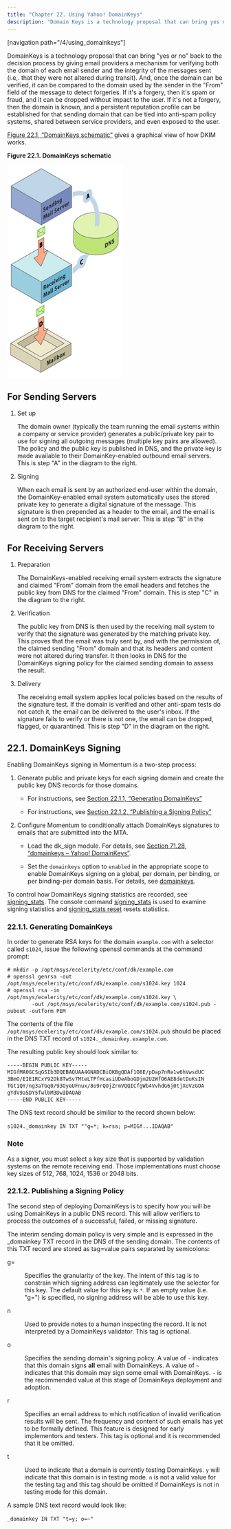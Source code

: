 ```yaml
---
title: "Chapter 22. Using Yahoo! DomainKeys"
description: "Domain Keys is a technology proposal that can bring yes or no back to the decision process by giving email providers a mechanism for verifying both the domain of each email sender and the integrity of the messages sent i e that they were not altered during transit And once..."
---
```


[navigation path="/4/using_domainkeys"]

DomainKeys is a technology proposal that can bring "yes or no" back to the decision process by giving email providers a mechanism for verifying both the domain of each email sender and the integrity of the messages sent (i.e,. that they were not altered during transit). And, once the domain can be verified, it can be compared to the domain used by the sender in the "From" field of the message to detect forgeries. If it's a forgery, then it's spam or fraud, and it can be dropped without impact to the user. If it's not a forgery, then the domain is known, and a persistent reputation profile can be established for that sending domain that can be tied into anti-spam policy systems, shared between service providers, and even exposed to the user.

[Figure 22.1, “DomainKeys schematic”](using_domainkeys#figure_domainkeys_schematic "Figure 22.1. DomainKeys schematic") gives a graphical view of how DKIM works.

<a name="figure_domainkeys_schematic"></a> 

**Figure 22.1. DomainKeys schematic**

![](images/gr_dkeys_1.gif)

## <a name="idp2631488"></a> For Sending Servers

1.  Set up

    The domain owner (typically the team running the email systems within a company or service provider) generates a public/private key pair to use for signing all outgoing messages (multiple key pairs are allowed). The policy and the public key is published in DNS, and the private key is made available to their DomainKey-enabled outbound email servers. This is step "A" in the diagram to the right.

2.  Signing

    When each email is sent by an authorized end-user within the domain, the DomainKey-enabled email system automatically uses the stored private key to generate a digital signature of the message. This signature is then prepended as a header to the email, and the email is sent on to the target recipient's mail server. This is step "B" in the diagram to the right.

## <a name="idp2362928"></a> For Receiving Servers

1.  Preparation

    The DomainKeys-enabled receiving email system extracts the signature and claimed "From" domain from the email headers and fetches the public key from DNS for the claimed "From" domain. This is step "C" in the diagram to the right.

2.  Verification

    The public key from DNS is then used by the receiving mail system to verify that the signature was generated by the matching private key. This proves that the email was truly sent by, and with the permission of, the claimed sending "From" domain and that its headers and content were not altered during transfer. It then looks in DNS for the DomainKeys signing policy for the claimed sending domain to assess the result.

3.  Delivery

    The receiving email system applies local policies based on the results of the signature test. If the domain is verified and other anti-spam tests do not catch it, the email can be delivered to the user's inbox. If the signature fails to verify or there is not one, the email can be dropped, flagged, or quarantined. This is step "D" in the diagram on the right.

## <a name="using_domainkeys.signing"></a> 22.1. DomainKeys Signing

Enabling DomainKeys signing in Momentum is a two-step process:

1.  Generate public and private keys for each signing domain and create the public key DNS records for those domains.

    *   For instructions, see [Section 22.1.1, “Generating DomainKeys”](using_domainkeys#using_domainkeys.generating "22.1.1. Generating DomainKeys")

    *   For instructions, see [Section 22.1.2, “Publishing a Signing Policy”](using_domainkeys#using_domainkeys.publishing "22.1.2. Publishing a Signing Policy")

2.  Configure Momentum to conditionally attach DomainKeys signatures to emails that are submitted into the MTA.

    *   Load the dk_sign module. For details, see [Section 71.28, “domainkeys – Yahoo! DomainKeys”](modules.domainkeys "71.28. domainkeys – Yahoo! DomainKeys").

    *   Set the `domainkeys` option to `enabled` in the appropriate scope to enable DomainKeys signing on a global, per domain, per binding, or per binding-per domain basis. For details, see [domainkeys](conf.ref.domainkeys "domainkeys").

To control how DomainKeys signing statistics are recorded, see [signing_stats](conf.ref.signing_stats "signing_stats"). The console command [signing_stats](console_commands.signing_stats "signing_stats") is used to examine signing statistics and [signing_stats reset](console_commands.signing_stats_reset "signing_stats reset") resets statistics.

### <a name="using_domainkeys.generating"></a> 22.1.1. Generating DomainKeys

In order to generate RSA keys for the domain `example.com` with a selector called `s1024`, issue the following openssl commands at the command prompt:

```
# mkdir -p /opt/msys/ecelerity/etc/conf/dk/example.com
# openssl genrsa -out /opt/msys/ecelerity/etc/conf/dk/example.com/s1024.key 1024
# openssl rsa -in /opt/msys/ecelerity/etc/conf/dk/example.com/s1024.key \
        -out /opt/msys/ecelerity/etc/conf/dk/example.com/s1024.pub -pubout -outform PEM
```

The contents of the file `/opt/msys/ecelerity/etc/conf/dk/example.com/s1024.pub` should be placed in the DNS TXT record of `s1024._domainkey.example.com`.

The resulting public key should look similar to:

```
-----BEGIN PUBLIC KEY-----
MIGfMA0GCSqGSIb3DQEBAQUAA4GNADCBiQKBgQDAf1O8E/pDap7nRe1w6hVwsdUC
3BmO/EIE1RCxY92Dk8TwSv7MteLTPfHcasiUDeAboGDjm2U2WfO6AE8detDuKsIN
TGt1QY/ng3aTGq0/93OyeUFnux/8o9rQOjZrmVQQICfgWb4VvhdG6j0tjXoVzGOA
gYdV9a5DY5fwlbM3DwIDAQAB
-----END PUBLIC KEY-----
```

The DNS text record should be similiar to the record shown below:

`s1024._domainkey IN TXT ""g=*; k=rsa; p=MIGf...IDAQAB"`
### Note

As a signer, you must select a key size that is supported by validation systems on the remote receiving end. Those implementations must choose key sizes of 512, 768, 1024, 1536 or 2048 bits.

### <a name="using_domainkeys.publishing"></a> 22.1.2. Publishing a Signing Policy

The second step of deploying DomainKeys is to specify how you will be using DomainKeys in a public DNS record. This will allow verifiers to process the outcomes of a successful, failed, or missing signature.

The interim sending domain policy is very simple and is expressed in the _domainkey TXT record in the DNS of the sending domain. The contents of this TXT record are stored as tag=value pairs separated by semicolons:

<dl class="variablelist">

<dt>g=</dt>

<dd>

Specifies the granularity of the key. The intent of this tag is to constrain which signing address can legitimately use the selector for this key. The default value for this key is `*`. If an empty value (i.e. "g=") is specified, no signing address will be able to use this key.

</dd>

<dt>n</dt>

<dd>

Used to provide notes to a human inspecting the record. It is not interpreted by a DomainKeys validator. This tag is optional.

</dd>

<dt>o</dt>

<dd>

Specifies the sending domain's signing policy. A value of `-` indicates that this domain signs **all** email with DomainKeys. A value of `~` indicates that this domain may sign some email with DomainKeys. `~` is the recommended value at this stage of DomainKeys deployment and adoption.

</dd>

<dt>r</dt>

<dd>

Specifies an email address to which notification of invalid verification results will be sent. The frequency and content of such emails has yet to be formally defined. This feature is designed for early implementors and testers. This tag is optional and it is recommended that it be omitted.

</dd>

<dt>t</dt>

<dd>

Used to indicate that a domain is currently testing DomainKeys. `y` will indicate that this domain is in testing mode. `n` is not a valid value for the testing tag and this tag should be omitted if DomainKeys is not in testing mode for this domain.

</dd>

</dl>

A sample DNS text record would look like:

`_domainkey IN TXT "t=y; o=~"`